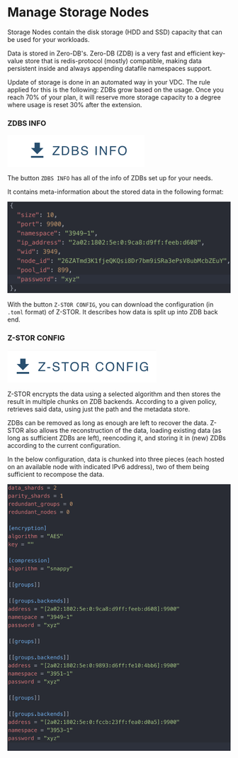# Manage Storage Nodes

Storage Nodes contain the disk storage (HDD and SSD) capacity that can be used for your workloads. 

Data is stored in Zero-DB's. Zero-DB (ZDB) is a very fast and efficient key-value store that is redis-protocol (mostly) compatible, making data persistent inside and always appending datafile namespaces support.

Update of storage is done in an automated way in your VDC. 
The rule applied for this is the following: ZDBs grow based on the usage. Once you reach 70% of your plan, it will reserve more storage capacity to a degree where usage is reset 30% after the extension. 

### ZDBS INFO

![](img/evdc_k8s_storage_zdbs_button.png)

The button `ZDBS INFO` has all of the info of ZDBs set up for your needs. 

It contains meta-information about the stored data in the following format: 

![](img/evdc_k8s_storage_zdb.png)

With the button `Z-STOR CONFIG`, you can download the configuration (in `.toml` format) of Z-STOR. It describes how data is split up into ZDB back end. 

### Z-STOR CONFIG 

![](img/evdc_k8s_storage_zstor_config_button.png)

Z-STOR encrypts the data using a selected algorithm and then stores the result in multiple chunks on ZDB backends. According to a given policy, retrieves said data, using just the path and the metadata store.

ZDBs can be removed as long as enough are left to recover the data.
Z-STOR also allows the reconstruction of the data, loading existing data (as long as sufficient ZDBs are left), reencoding it, and storing it in (new) ZDBs according to the current configuration.

In the below configuration, data is chunked into three pieces (each hosted on an available node with indicated IPv6 address), two of them being sufficient to recompose the data. 

![](img/evdc_k8s_storage_zstor_config2.png)
